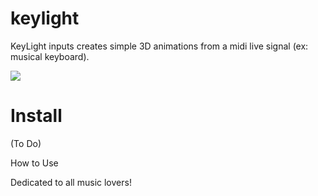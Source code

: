 # keylight
KeyLight inputs creates simple 3D animations from a midi live signal (ex: musical keyboard).

<img src=https://imgur.com/opYXC3yl.png></img>

# Install
(To Do)

How to Use

Dedicated to all music lovers!
